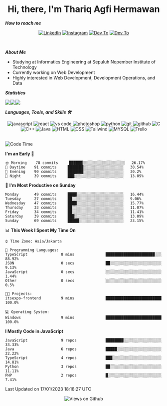 <div align="center">
  <h1>Hi, there, I'm Thariq Agfi Hermawan</h1>
</div>


***How to reach me***
<p align='center'>
   <a href="https://www.linkedin.com/in/thariqagfihermawan" target="_blank"><img src="https://img.shields.io/badge/LinkedIn-0077B5?style=for-the-badge&logo=linkedin&logoColor=white" alt="LinkedIn"></a>
   <a href="https://www.instagram.com/thoriqagfi" target="_blank"><img src="https://img.shields.io/badge/Instagram-E4405F?style=for-the-badge&logo=instagram&logoColor=white" alt="Instagram"></a>
   <a href="https://medium.com/@thoriq.aghfi60" target="_blank"><img src="https://img.shields.io/badge/Medium-12100E?style=for-the-badge&logo=medium&logoColor=white" alt="Dev To"></a>
   <a href="https://linktr.ee/thoriqagfi" target="_blank"><img src="https://img.shields.io/badge/linktree-1de9b6?style=for-the-badge&logo=linktree&logoColor=white" alt="Dev To"></a>
</p>

<br>

***About Me***
- Studying at Informatics Engineering at Sepuluh Nopember Institute of Technology
- Currently working on Web Development
- Highly interested in Web Development, Development Operations, and Data

***Statistics***

<!-- [![GitHub Streak](http://github-readme-streak-stats.herokuapp.com?user=thoriqagfi&theme=dark)](https://git.io/streak-stats) -->

<div align="center">
  <div style="display: flex;">
    <img src="http://github-readme-streak-stats.herokuapp.com?user=thoriqagfi&theme=chartreuse-dark"/>
    <img src="https://github-readme-stats.vercel.app/api/top-langs/?username=thoriqagfi&layout=compact&&theme=chartreuse-dark&langs_count=8)](https://github.com/thoriqagfi"/>
    <img src="https://github-readme-stats.vercel.app/api?username=thoriqagfi&show_icons=true&theme=chartreuse-dark"/>
  </div>
</div>

<!-- [![Top Langs](https://github-readme-stats.vercel.app/api/top-langs/?username=thoriqagfi&layout=compact&&theme=chartreuse-dark&langs_count=8)](https://github.com/thoriqagfi)
< ![Agfi's GitHub stats](https://github-readme-stats.vercel.app/api?username=thoriqagfi&show_icons=true&theme=chartreuse-dark) -->

***Languages, Tools, and Skills 🛠***

  <div align="center">
    <img src="https://img.shields.io/badge/JavaScript-F7DF1E?style=for-the-badge&logo=javascript&logoColor=black" alt="javascript" />
    <img src="https://img.shields.io/badge/React-61DAFB?style=for-the-badge&logo=react&logoColor=black" alt="react" />
    <img src="https://img.shields.io/badge/vs%20code-007ACC?style=for-the-badge&logo=visual%20studio%20code&logoColor=white" alt="vs code" />
    <img src="https://img.shields.io/badge/adobe%20photoshop-31A8FF?style=for-the-badge&logo=adobe%20photoshop&logoColor=white" alt="photoshop" />
    <img src="https://img.shields.io/badge/python-3776AB?style=for-the-badge&logo=python&logoColor=white" alt="python" />
    <img src="https://img.shields.io/badge/Git-F05032?style=for-the-badge&logo=git&logoColor=white" alt="git" />
    <img src="https://img.shields.io/badge/GitHub-100000?style=for-the-badge&logo=github&logoColor=white" alt="github" />
    <img src="https://img.shields.io/badge/c-%2300599C.svg?style=for-the-badge&logo=c&logoColor=white" alt="C" />
    <img src="https://img.shields.io/badge/c++-%2300599C.svg?style=for-the-badge&logo=c%2B%2B&logoColor=white" alt="C++" />
    <img src="https://img.shields.io/badge/Java-ED8B00?style=for-the-badge&logo=java&logoColor=white" alt="Java"/>
    <img src="https://img.shields.io/badge/HTML5-E34F26?style=for-the-badge&logo=html5&logoColor=white" alt="HTML" />
    <img src="https://img.shields.io/badge/CSS-239120?&style=for-the-badge&logo=css3&logoColor=white" alt ="CSS" />
    <img src="https://img.shields.io/badge/tailwindcss-%2338B2AC.svg?style=for-the-badge&logo=tailwind-css&logoColor=white" alt="Tailwind" />
    <img src="https://img.shields.io/badge/MySQL-00000F?style=for-the-badge&logo=mysql&logoColor=white" alt="MYSQL" />
    <img src="https://img.shields.io/badge/Trello-%23026AA7.svg?style=for-the-badge&logo=Trello&logoColor=white" alt="Trello" />
  </div><br>

<!--START_SECTION:waka-->
![Code Time](http://img.shields.io/badge/Code%20Time-116%20hrs%2012%20mins-blue)

**I'm an Early 🐤** 

```text
🌞 Morning    78 commits     ██████░░░░░░░░░░░░░░░░░░░   26.17% 
🌆 Daytime    91 commits     ███████░░░░░░░░░░░░░░░░░░   30.54% 
🌃 Evening    90 commits     ███████░░░░░░░░░░░░░░░░░░   30.2% 
🌙 Night      39 commits     ███░░░░░░░░░░░░░░░░░░░░░░   13.09%

```
📅 **I'm Most Productive on Sunday** 

```text
Monday       49 commits     ████░░░░░░░░░░░░░░░░░░░░░   16.44% 
Tuesday      27 commits     ██░░░░░░░░░░░░░░░░░░░░░░░   9.06% 
Wednesday    47 commits     ████░░░░░░░░░░░░░░░░░░░░░   15.77% 
Thursday     33 commits     ██░░░░░░░░░░░░░░░░░░░░░░░   11.07% 
Friday       34 commits     ██░░░░░░░░░░░░░░░░░░░░░░░   11.41% 
Saturday     39 commits     ███░░░░░░░░░░░░░░░░░░░░░░   13.09% 
Sunday       69 commits     █████░░░░░░░░░░░░░░░░░░░░   23.15%

```


📊 **This Week I Spent My Time On** 

```text
⌚︎ Time Zone: Asia/Jakarta

💬 Programming Languages: 
TypeScript               8 mins              ██████████████████████░░░   88.92% 
JSON                     0 secs              ██░░░░░░░░░░░░░░░░░░░░░░░   9.13% 
JavaScript               0 secs              ░░░░░░░░░░░░░░░░░░░░░░░░░   1.44% 
Other                    0 secs              ░░░░░░░░░░░░░░░░░░░░░░░░░   0.5%

🐱‍💻 Projects: 
itsexpo-frontend         9 mins              █████████████████████████   100.0%

💻 Operating System: 
Windows                  9 mins              █████████████████████████   100.0%

```

**I Mostly Code in JavaScript** 

```text
JavaScript               9 repos             ████████░░░░░░░░░░░░░░░░░   33.33% 
Java                     6 repos             █████░░░░░░░░░░░░░░░░░░░░   22.22% 
TypeScript               4 repos             ███░░░░░░░░░░░░░░░░░░░░░░   14.81% 
Python                   3 repos             ██░░░░░░░░░░░░░░░░░░░░░░░   11.11% 
PHP                      2 repos             █░░░░░░░░░░░░░░░░░░░░░░░░   7.41%

```



 Last Updated on 17/01/2023 18:18:27 UTC
<!--END_SECTION:waka-->

<div align="center">
<img src="https://komarev.com/ghpvc/?username=thoriqagfi&color=blue" alt="Views on Github" />
</div>